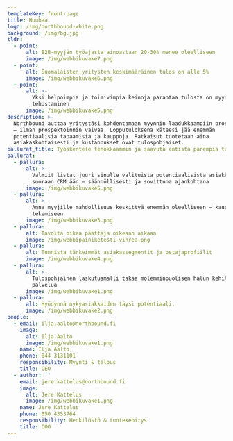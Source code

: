```yaml
---
templateKey: front-page
title: Huuhaa
logo: /img/northbound-white.png
background: /img/bg.jpg
tldr:
  - point:
      alt: B2B-myyjän työajasta ainoastaan 20-30% menee oleelliseen
      image: /img/webbikuvake7.png
  - point:
      alt: Suomalaisten yritysten keskimääräinen tulos on alle 5%
      image: /img/webbikuvake6.png
  - point:
      alt: >-
        Yksi helpoimpia ja toimivimpia keinoja parantaa tulosta on myynnin
        tehostaminen
      image: /img/webbikuvake5.png
description: >-
  Northbound auttaa yritystäsi kohdentamaan myynnin laadukkaampiin prospekteihin
  – ilman prospektoinnin vaivaa. Lopputuloksena käteesi jää enemmän
  potentiaalisia tapaamisia ja kauppoja. Ratkaisut tuotetaan aina
  asiakaskohtaisesti ja kustannukset ovat tulospohjaiset.
pallurat_title: Työskentele tehokkaammin ja saavuta entistä parempia tuloksia!
pallurat:
  - pallura:
      alt: >-
        Valmiit listat juuri sinulle valituista potentiaalisista asiakkaista
        suoraan CRM:ään – säännöllisesti ja sovittuna ajankohtana
      image: /img/webbikuvake5.png
  - pallura:
      alt: >-
        Anna myyjille mahdollisuus keskittyä enemmän oleelliseen – kaupan
        tekemiseen
      image: /img/webbikuvake3.png
  - pallura:
      alt: Tavoita oikea päättäjä oikeaan aikaan
      image: /img/webbipainiketesti-vihrea.png
  - pallura:
      alt: Tunnista tärkeimmät asiakassegmentit ja ostajaprofiilit
      image: /img/webbikuvake4.png
  - pallura:
      alt: >-
        Tulospohjainen laskutusmalli takaa molemminpuolisen halun kehittää
        palvelua
      image: /img/webbikuvake1.png
  - pallura:
      alt: Hyödynnä nykyasiakkaiden täysi potentiaali.
      image: /img/webbikuvake2.png
people:
  - email: ilja.aalto@northbound.fi
    image:
      alt: Ilja Aalto
      image: /img/webbikuvake1.png
    name: Ilja Aalto
    phone: 044 3131101
    responsibility: Myynti & talous
    title: CEO
  - author: ''
    email: jere.kattelus@northbound.fi
    image:
      alt: Jere Kattelus
      image: /img/webbikuvake1.png
    name: Jere Kattelus
    phone: 050 4353764
    responsibility: Henkilöstö & tuotekehitys
    title: COO
---
```


